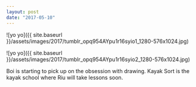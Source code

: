 ```yaml
---
layout: post
date: "2017-05-10"
---
```


![yo yo]({{ site.baseurl }}/assets/images/2017/tumblr_opq954AYpu1r16syio1_1280-576x1024.jpg)

![yo yo]({{ site.baseurl }}/assets/images/2017/tumblr_opq954AYpu1r16syio2_1280-576x1024.jpg)

Boi is starting to pick up on the obsession with drawing. Kayak Sort is the kayak school where Riu will take lessons soon.

